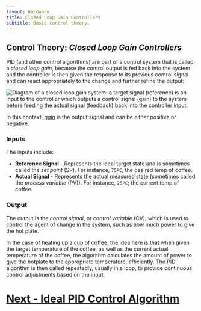 ```yaml
---
layout: Hardware
title: Closed Loop Gain Controllers
subtitle: Basic control theory.
---
```


## Control Theory: _Closed Loop Gain Controllers_

PID (and other control algorithms) are part of a control system that is called a _closed loop gain_, because the control output is fed back into the system and the controller is then given the response to its previous control signal and can react appropriately to the change and further refine the output:

![Diagram of a closed loop gain system: a target signal (reference) is an input to the controller which outputs a control signal (gain) to the system before feeding the actual signal (feedback) back into the controller input.](../Closed_Loop_Gain_Controller.svg)

In this context, [_gain_](https://en.wikipedia.org/wiki/Gain_(electronics)) is the output signal and can be either positive or negative.

### Inputs

The inputs include:

 * **Reference Signal** - Represents the ideal target state and is sometimes called the _set point_ (SP). For instance, `75ºC`; the desired temp of coffee.
 * **Actual Signal** - Represents the actual measured state (sometimes called the _process variable_ (PV)).  For instance, `25ºC`; the current temp of coffee.

### Output

The output is the _control signal_, or _control variable_ (CV), which is used to control the agent of change in the system, such as how much power to give the hot plate.

In the case of heating up a cup of coffee, the idea here is that when given the target temperature of the coffee, as well as the current actual temperature of the coffee, the algorithm calculates the amount of power to give the hotplate to the appropriate temperature, efficiently. The PID algorithm is then called repeatedly, usually in a loop, to provide continuous control adjustments based on the input.

# [Next - Ideal PID Control Algorithm](../Ideal_PID_Algorithm)
